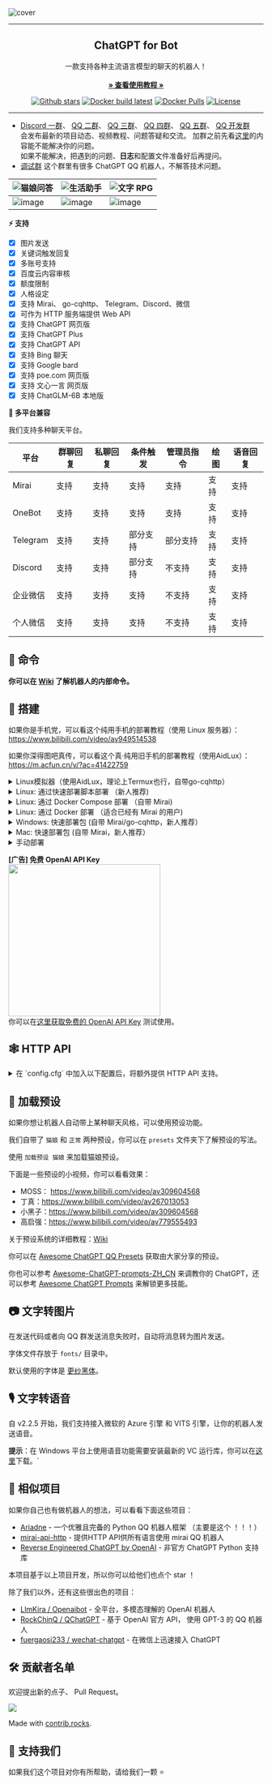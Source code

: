 ![cover](https://user-images.githubusercontent.com/117586514/230783378-34ddb86a-c8d3-47a6-baa5-86e39200b258.png)

------------------------------------
<p align="center">
  <h2 align="center">ChatGPT for Bot</h2>
  <p align="center">
    一款支持各种主流语言模型的聊天的机器人！
    <br/>
    <br/>
    <a href="https://chatgpt-qq.lss233.com/"><strong>» 查看使用教程 »</strong></a>
    <br/>
  </p>
</p>

<p align="center">
  <a href="https://github.com/lss233/chatgpt-mirai-qq-bot/stargazers"><img src="https://img.shields.io/github/stars/lss233/chatgpt-mirai-qq-bot?color=E2CDBC&amp;logo=github&amp;style=for-the-badge" alt="Github stars"></a>
  <a href="https://github.com/lss233/chatgpt-mirai-qq-bot/actions/workflows/docker-latest.yml"><img src="https://img.shields.io/github/actions/workflow/status/lss233/chatgpt-mirai-qq-bot/docker-latest.yml?color=E2CDBC&amp;logo=docker&amp;logoColor=white&amp;style=for-the-badge" alt="Docker build latest"></a>
  <a href="https://hub.docker.com/r/lss233/chatgpt-mirai-qq-bot/"><img src="https://img.shields.io/docker/pulls/lss233/chatgpt-mirai-qq-bot?color=E2CDBC&amp;logo=docker&amp;logoColor=white&amp;style=for-the-badge" alt="Docker Pulls"></a>
  <a href="./LICENSE"><img src="https://img.shields.io/github/license/lss233/chatgpt-mirai-qq-bot?&amp;color=E2CDBC&amp;style=for-the-badge" alt="License"></a>
</p>

***

* [Discord 一群](https://discord.gg/cc3S2R6RQV)、
  [QQ 二群](http://qm.qq.com/cgi-bin/qm/qr?_wv=1027&k=S1R4eIlODtyKZsEKfWxb2-nOIHELbeJY&authKey=kAftCAALE8OJgwQnArrD6zPtncCAaY456QgUXT3l2OMJ57NwRXRkhv4KL7DzOLzs&noverify=0&group_code=373254418)、
  [QQ 三群](http://qm.qq.com/cgi-bin/qm/qr?_wv=1027&k=urlhCH8y7Ro2S-iXt63X4s5eILUny4Iw&authKey=ejiwoNa4Yez6IMLyf2vj%2FeRiC1frdFrNNekbRfaPnSQbcD7bgebo5y5A7rPaRKBq&noverify=0&group_code=533109074)、
  [QQ 四群](http://qm.qq.com/cgi-bin/qm/qr?_wv=1027&k=Ibiu6EmXof30Fa7MJ5j8nJFwaUGTf5bM&authKey=YKx5a%2BK5qnWkk5VlsxxDfYl0nCrKSekQm%2FoLQVqr%2FcO%2FQY2S6N24XdI23XugBrF0&noverify=0&group_code=799737883)、
  [QQ 五群](http://qm.qq.com/cgi-bin/qm/qr?_wv=1027&k=lDkVPDAeiz6M-ig9cdS9tqhSH6_topox&authKey=B%2FRPYVUjk3dYPw5D4o6C2TpqeoKTG0nXEiKDCG%2Bh4JYY2RPqDQGt37SGl32j0hHw&noverify=0&group_code=805081636)、
  [QQ 开发群](http://qm.qq.com/cgi-bin/qm/qr?_wv=1027&k=lisyXibhUj93DgIZptQu3VZ4ka3F5-rW&authKey=PBCzRQX4Zei%2BB6n5Tdyp9p5bqcF0tLBlfGANT4dSSKQIFYR66WwaZSMEDahWo%2FzZ&noverify=0&group_code=701933732)  
  会发布最新的项目动态、视频教程、问题答疑和交流。 
  加群之前先看[这里](https://github.com/lss233/chatgpt-mirai-qq-bot/issues)的内容能不能解决你的问题。  
  如果不能解决，把遇到的问题、**日志**和配置文件准备好后再提问。
* [调试群](https://jq.qq.com/?_wv=1027&k=TBX8Saq7) 这个群里有很多 ChatGPT QQ 机器人，不解答技术问题。 

| ![猫娘问答](https://img.shields.io/badge/-%E7%8C%AB%E5%A8%98%E9%97%AE%E7%AD%94-E2CDBC?style=for-the-badge)                     | ![生活助手](https://img.shields.io/badge/-生活助手-E2CDBC?style=for-the-badge)                   | ![文字 RPG](https://img.shields.io/badge/-文字RPG-E2CDBC?style=for-the-badge)            |
|------------------------------|------------------------------|------------------------------|
| ![image](https://user-images.githubusercontent.com/8984680/230702158-73967aa9-01be-44d6-bbd9-24437e333140.png) | ![image](https://user-images.githubusercontent.com/8984680/230702177-de96f89b-053e-4313-a131-715af969db04.png) | ![image](https://user-images.githubusercontent.com/8984680/230702635-fb1de3bf-acbd-46ca-8d6f-caa47368b4d4.png) |




**⚡ 支持**   
* [x] 图片发送
* [x] 关键词触发回复
* [x] 多账号支持
* [x] 百度云内容审核
* [x] 额度限制 
* [x] 人格设定
* [x] 支持 Mirai、 go-cqhttp、 Telegram、Discord、微信  
* [x] 可作为 HTTP 服务端提供 Web API
* [x] 支持 ChatGPT 网页版
* [x] 支持 ChatGPT Plus
* [x] 支持 ChatGPT API
* [x] 支持 Bing 聊天
* [x] 支持 Google bard
* [x] 支持 poe.com 网页版
* [x] 支持 文心一言 网页版
* [x] 支持 ChatGLM-6B 本地版

**🤖 多平台兼容**  

我们支持多种聊天平台。  

| 平台       | 群聊回复 | 私聊回复 | 条件触发 | 管理员指令 | 绘图  | 语音回复 |
|----------|------|------|------|-------|-----|------|
| Mirai    | 支持   | 支持   | 支持   | 支持    | 支持  | 支持   |
| OneBot   | 支持   | 支持   | 支持   | 支持    | 支持  | 支持   |
| Telegram | 支持   | 支持   | 部分支持 | 部分支持  | 支持  | 支持   |
| Discord  | 支持   | 支持   | 部分支持 | 不支持   | 支持  | 支持   |
| 企业微信 | 支持   | 支持   | 支持 | 不支持  | 支持  | 支持   |
| 个人微信 | 支持   | 支持   | 支持 | 不支持  | 支持  | 支持   |

## 🐎 命令

**你可以在 [Wiki](https://github.com/lss233/chatgpt-mirai-qq-bot/wiki/) 了解机器人的内部命令。**  


## 🔧 搭建

如果你是手机党，可以看这个纯用手机的部署教程（使用 Linux 服务器）：https://www.bilibili.com/video/av949514538

如果你深得图吧真传，可以看这个真·纯用旧手机的部署教程（使用AidLux）： https://m.acfun.cn/v/?ac=41422759

<details>
    <summary>Linux模拟器（使用AidLux，理论上Termux也行，自带go-cqhttp）</summary>
在终端中执行下面这行命令启动自动部署脚本。  
```bash
bash -c "$(wget -O- https://gist.githubusercontent.com/B17w153/f77c2726c4eca4e05b488f9af58823a5/raw/4410356eba091d3259c48506fb68112e68db729b/install_bot_aidlux.sh)"
```
这个脚本是后来乱写的懒人脚本，可能与教程的目录有些出入，但总体的思想是一样的。
  go-cqhttp 安装目录为 /home/onebot
  chatgpt-mirai-qq-bot目录为/ home/GPT/chatgpt-mirai-qq-bot
  需要自己配置文件！
  这是教程 https://m.acfun.cn/v/?ac=41422759
</details>

<details>
    <summary>Linux: 通过快速部署脚本部署 （新人推荐)</summary>
执行下面这行命令启动自动部署脚本。  
它会为你安装 Docker、 Docker Compose 和编写配置文件。  

```bash
bash -c "$(wget -O- https://gist.githubusercontent.com/lss233/2fdd75be3f0724739368d0dcd9d1367d/raw/62a790da4a391af096074b3355c2c2b7ecab3c28/chatgpt-mirai-installer-gocqhttp.sh)"
```

</details>

<details>
    <summary>Linux: 通过 Docker Compose 部署 （自带 Mirai)</summary>
我们使用 `docker-compose.yaml` 整合了 [lss233/mirai-http](https://github.com/lss233/mirai-http-docker) 和本项目来实现快速部署。  
但是在部署过程中仍然需要一些步骤来进行配置。  

你可以在 [Wiki](https://github.com/lss233/chatgpt-mirai-qq-bot/wiki/%E4%BD%BF%E7%94%A8-Docker-Compose-%E9%83%A8%E7%BD%B2%EF%BC%88Mirai---%E6%9C%AC%E9%A1%B9%E7%9B%AE%EF%BC%89) 查看搭建教程。

</details>

<details>
    <summary>Linux: 通过 Docker 部署 （适合已经有 Mirai 的用户)</summary>

1. 找个合适的位置，写你的 `config.cfg`。

2.  执行以下命令，启动 bot：
```bash
# 修改 /path/to/config.cfg 为你 config.cfg 的位置
# XPRA_PASSWORD=123456 中的 123456 是你的 Xpra 密码，建议修改
docker run --name mirai-chatgpt-bot \
    -v /path/to/config.cfg:/app/config.cfg \
    --network host \
    lss233/chatgpt-mirai-qq-bot:browser-version
```

</details>

<details>
    <summary>Windows: 快速部署包 (自带 Mirai/go-cqhttp，新人推荐）</summary>

我们为 Windows 用户制作了一个快速启动包，可以在 [Release](https://github.com/lss233/chatgpt-mirai-qq-bot/releases) 中找到。    

文件名为：`quickstart-windows-go-cqhttp-amd64.zip`（推荐） 或者 `quickstart-windows-mirai-amd64.zip`

</details>

<details>
    <summary>Mac: 快速部署包 (自带 Mirai，新人推荐）</summary>

Windows快速部署包Mac用户也可以使用，@magisk317 已测试通过，功能基本都正常
不过，需要注意的是，如果需要使用图片模式，由于`wkhtmltoimage.exe`在Mac上无法运行，可以使用`wkhtmltopdf`代替，安装命令：
```
brew install --cask wkhtmltopdf
```
brew的安装及使用方法详见：[链接](https://brew.sh/index_zh-cn)
</details>

<details>
    <summary>手动部署</summary>

提示：你需要 Python >= 3.11 才能运行本项目  

1. 部署 Mirai ，安装 mirai-http-api 插件。

2. 下载本项目:
```bash
git clone https://github.com/lss233/chatgpt-mirai-qq-bot
cd chatgpt-mirai-qq-bot
pip3 install -r requirements.txt
```

3. 参照项目文档调整配置文件。


4. 启动 bot.
```bash
python3 bot.py
```
</details>

**[广告] 免费 OpenAI API Key**  
<img src=https://user-images.githubusercontent.com/8984680/232325002-c3e4550e-f642-45fc-b51c-f570386721c3.png width=300px />  
你可以在[这里获取免费的 OpenAI API Key](https://freeopenai.xyz/) 测试使用。
## 🕸 HTTP API

<details>
    <summary>在 `config.cfg` 中加入以下配置后，将额外提供 HTTP API 支持。</summary>

```toml
[http]
# 填写提供服务的端口
host = "0.0.0.0"
port = 8080
debug = false
```
启动后将提供以下接口：  

**POST**    `/v1/chat`  

**请求参数**  

|参数名|必选|类型|说明|
|:---|:---|:---|:---|
|session_id| 是 | String |会话ID，默认：`friend-default_session`|
|username| 是 | String |用户名，默认：`某人`|
|message| 是 | String |消息，不能为空|  

**请求示例**
```json
{
    "session_id": "friend-123456",
    "username": "testuser",
    "message": "ping"
}
```
**响应格式**
|参数名|类型|说明|
|:---|:---|:---|
|result| String |SUCESS,DONE,FAILED|
|message| String[] |文本返回，支持多段返回|
|voice| String[] |音频返回，支持多个音频的base64编码；参考：data:audio/mpeg;base64,...|
|image| String[] |图片返回，支持多个图片的base64编码；参考：data:image/png;base64,...|

**响应示例**  
```json
{
    "result": "DONE",
    "message": ["pong!"],
    "voice": [],
    "image": []
}
```

**POST**    `/v2/chat`  

**请求参数**  

|参数名|必选|类型|说明|
|:---|:---|:---|:---|
|session_id| 是 | String |会话ID，默认：`friend-default_session`|
|username| 是 | String |用户名，默认：`某人`|
|message| 是 | String |消息，不能为空|  

**请求示例**
```json
{
    "session_id": "friend-123456",
    "username": "testuser",
    "message": "ping"
}
```
**响应格式**
字符串：request_id

**响应示例**  
```
1681525479905
```

**GET**    `/v2/chat/response`  

**请求参数**  

|参数名|必选|类型|说明|
|:---|:---|:---|:---|
|request_id| 是 | String |请求id，/v2/chat返回的值|

**请求示例**
```
/v2/chat/response?request_id=1681525479905
```
**响应格式**
|参数名|类型|说明|
|:---|:---|:---|
|result| String |SUCESS,DONE,FAILED|
|message| String[] |文本返回，支持多段返回|
|voice| String[] |音频返回，支持多个音频的base64编码；参考：data:audio/mpeg;base64,...|
|image| String[] |图片返回，支持多个图片的base64编码；参考：data:image/png;base64,...|

* 每次请求返回增量并清空。DONE、FAILED之后没有更多返回。

**响应示例**  
```json
{
    "result": "DONE",
    "message": ["pong!"],
    "voice": ["data:audio/mpeg;base64,..."],
    "image": ["data:image/png;base64,...", "data:image/png;base64,..."]
}
```
</details>

## 🦊 加载预设

如果你想让机器人自动带上某种聊天风格，可以使用预设功能。  

我们自带了 `猫娘` 和 `正常` 两种预设，你可以在 `presets` 文件夹下了解预设的写法。  

使用 `加载预设 猫娘` 来加载猫娘预设。

下面是一些预设的小视频，你可以看看效果：
* MOSS： https://www.bilibili.com/video/av309604568
* 丁真：https://www.bilibili.com/video/av267013053
* 小黑子：https://www.bilibili.com/video/av309604568
* 高启强：https://www.bilibili.com/video/av779555493

关于预设系统的详细教程：[Wiki](https://github.com/lss233/chatgpt-mirai-qq-bot/wiki/%F0%9F%90%B1-%E9%A2%84%E8%AE%BE%E7%B3%BB%E7%BB%9F)

你可以在 [Awesome ChatGPT QQ Presets](https://github.com/lss233/awesome-chatgpt-qq-presets/tree/master) 获取由大家分享的预设。

你也可以参考 [Awesome-ChatGPT-prompts-ZH_CN](https://github.com/L1Xu4n/Awesome-ChatGPT-prompts-ZH_CN) 来调教你的 ChatGPT，还可以参考 [Awesome ChatGPT Prompts](https://github.com/f/awesome-chatgpt-prompts) 来解锁更多技能。

## 📷 文字转图片

在发送代码或者向 QQ 群发送消息失败时，自动将消息转为图片发送。  

字体文件存放于 `fonts/` 目录中。  

默认使用的字体是 [更纱黑体](https://github.com/be5invis/Sarasa-Gothic)。  

## 🎙 文字转语音

自 v2.2.5 开始，我们支持接入微软的 Azure 引擎 和 VITS 引擎，让你的机器人发送语音。

**提示**：在 Windows 平台上使用语音功能需要安装最新的 VC 运行库，你可以在[这里](https://learn.microsoft.com/zh-CN/cpp/windows/latest-supported-vc-redist?view=msvc-170)下载。`

## 🎈 相似项目

如果你自己也有做机器人的想法，可以看看下面这些项目：
 - [Ariadne](https://github.com/GraiaProject/Ariadne) - 一个优雅且完备的 Python QQ 机器人框架 （主要是这个 ！！！）
 - [mirai-api-http](https://github.com/project-mirai/mirai-api-http) - 提供HTTP API供所有语言使用 mirai QQ 机器人
 - [Reverse Engineered ChatGPT by OpenAI](https://github.com/acheong08/ChatGPT) - 非官方 ChatGPT Python 支持库  

本项目基于以上项目开发，所以你可以给他们也点个 star ！


除了我们以外，还有这些很出色的项目：  

* [LlmKira / Openaibot](https://github.com/LlmKira/Openaibot) - 全平台，多模态理解的 OpenAI 机器人
* [RockChinQ / QChatGPT](https://github.com/RockChinQ/QChatGPT) - 基于 OpenAI 官方 API， 使用 GPT-3 的 QQ 机器人
* [fuergaosi233 / wechat-chatgpt](https://github.com/fuergaosi233/wechat-chatgpt) - 在微信上迅速接入 ChatGPT


## 🛠 贡献者名单   

欢迎提出新的点子、 Pull Request。  

<a href="https://github.com/lss233/chatgpt-mirai-qq-bot/graphs/contributors">
  <img src="https://contrib.rocks/image?repo=lss233/chatgpt-mirai-qq-bot" />
</a>

Made with [contrib.rocks](https://contrib.rocks).

## 💪 支持我们

如果我们这个项目对你有所帮助，请给我们一颗 ⭐️
